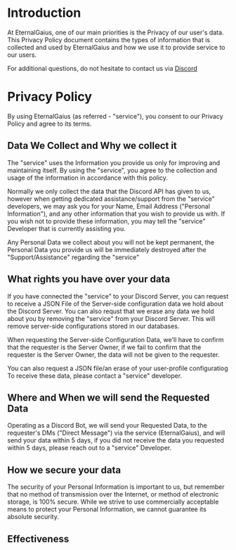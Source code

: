 # Introduction

At EternalGaius, one of our main priorities  is the Privacy of our user's data. This Privacy Policy document contains the types of information that is collected and used by EternalGaius and how we use it to provide service to our users.

For additional questions, do not hesitate to contact us via [Discord](https://discord.gg/9PnUBeu)

# Privacy Policy

By using EternalGaius (as referred - "service"), you consent to our Privacy Policy and agree to its terms. 

## Data We Collect and Why we collect it

The "service" uses the Information you provide us only for improving and maintaining itself. By using the "service", you agree to the collection and usage of the information in accordance with this policy.

Normally we only collect the data that the Discord API has given to us, however when getting dedicated assistance/support from the "service" developers, we may ask you for your Name, Email Address ("Personal Information"), and any other information that you wish to provide us with. If you wish not to provide these information, you may tell the "service" Developer that is currently assisting you.

Any Personal Data we collect about you will not be kept permanent, the Personal Data you provide us will be immediately destroyed after the "Support/Assistance" regarding the "service"

## What rights you have over your data

If you have connected the "service" to your Discord Server, you can request to receive a JSON File of the Server-side configuration data we hold about the Discord Server. You can also requst that we erase any data we hold about you by removing the "service" from your Discord Server. This will remove server-side configurations stored in our databases.

When requesting the Server-side Configuration Data, we'll have to confirm that the requester is the Server Owner, if we fail to confirm that the requester is the Server Owner, the data will not be given to the requester.

You can also request a JSON file/an erase of your user-profile configuratiog
To receive these data, please contact a "service" developer.

## Where and When we will send the Requested Data

Operating as a Discord Bot, we will send your Requested Data, to the requester's DMs ("Direct Message") via the service (EternalGaius), and will send your data within 5 days, if you did not receive the data you requested within 5 days, please reach out to a "service" Developer.

## How we secure your data

The security of your Personal Information is important to us, but remember that no method of transmission over the Internet, or method of electronic storage, is 100% secure. While we strive to use commercially acceptable means to protect your Personal Information, we cannot guarantee its absolute security.

## Effectiveness
